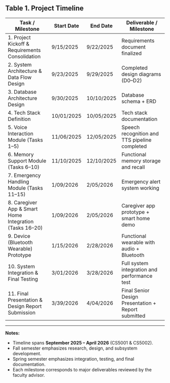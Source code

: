 ## Table 1. Project Timeline

| **Task / Milestone** | **Start Date** | **End Date** | **Deliverable / Milestone** |
|-----------------------|---------------|---------------|-----------------------------|
| 1. Project Kickoff & Requirements Consolidation | 9/15/2025 | 9/22/2025 | Requirements document finalized |
| 2. System Architecture & Data Flow Design | 9/23/2025 | 9/29/2025 | Completed design diagrams (D0–D2) |
| 3. Database Architecture Design | 9/30/2025 | 10/10/2025 | Database schema + ERD |
| 4. Tech Stack Definition | 10/01/2025 | 10/05/2025 | Tech stack documentation |
| 5. Voice Interaction Module (Tasks 1–5) | 11/06/2025 | 12/05/2025 | Speech recognition and TTS pipeline completed |
| 6. Memory Support Module (Tasks 6–10) | 11/10/2025 | 12/10/2025 | Functional memory storage and recall |
| 7. Emergency Handling Module (Tasks 11–15) | 1/09/2026 | 2/05/2026 | Emergency alert system working |
| 8. Caregiver App & Smart Home Integration (Tasks 16–20) | 1/09/2026 | 2/05/2026 | Caregiver app prototype + smart home demo |
| 9. Device (Bluetooth Wearable) Prototype | 1/15/2026 | 2/28/2026 | Functional wearable with audio + Bluetooth |
| 10. System Integration & Final Testing | 3/01/2026 | 3/28/2026 | Full system integration and performance test |
| 11. Final Presentation & Design Report Submission | 3/39/2026 | 4/04/2026 | Final Senior Design Presentation + Report submitted |

---

**Notes:**  
- Timeline spans **September 2025 – April 2026** (CS5001 & CS5002).  
- Fall semester emphasizes research, design, and subsystem development.  
- Spring semester emphasizes integration, testing, and final documentation.  
- Each milestone corresponds to major deliverables reviewed by the faculty advisor.  
